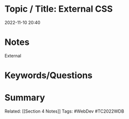 # Topic / Title: External CSS

2022-11-10
20:40


# Notes
External 

# Keywords/Questions

# Summary

Related: [[Section 4 Notes]]
Tags: #WebDev #TC2022WDB 